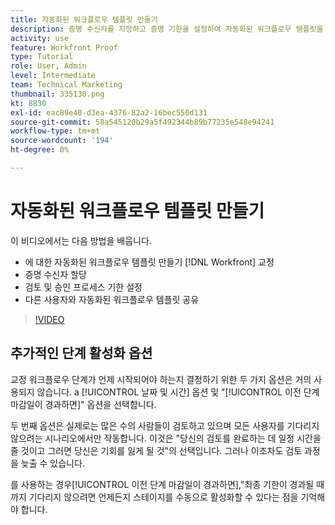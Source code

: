 ```yaml
---
title: 자동화된 워크플로우 템플릿 만들기
description: 증명 수신자를 지정하고 증명 기한을 설정하여 자동화된 워크플로우 템플릿을 만드는 방법을 알아봅니다. 그런 다음 다른 사용자와 템플릿을 공유합니다.
activity: use
feature: Workfront Proof
type: Tutorial
role: User, Admin
level: Intermediate
team: Technical Marketing
thumbnail: 335130.png
kt: 8830
exl-id: eac89e40-d3ea-4376-82a2-16bec550d131
source-git-commit: 58a545120b29a5f492344b89b77235e548e94241
workflow-type: tm+mt
source-wordcount: '194'
ht-degree: 0%

---
```


# 자동화된 워크플로우 템플릿 만들기

이 비디오에서는 다음 방법을 배웁니다.

* 에 대한 자동화된 워크플로우 템플릿 만들기 [!DNL  Workfront] 교정
* 증명 수신자 할당
* 검토 및 승인 프로세스 기한 설정
* 다른 사용자와 자동화된 워크플로우 템플릿 공유

>[!VIDEO](https://video.tv.adobe.com/v/335130/?quality=12)

## 추가적인 단계 활성화 옵션

교정 워크플로우 단계가 언제 시작되어야 하는지 결정하기 위한 두 가지 옵션은 거의 사용되지 않습니다. a [!UICONTROL 날짜 및 시간] 옵션 및 &quot;[!UICONTROL 이전 단계 마감일이 경과하면]&quot; 옵션을 선택합니다.

두 번째 옵션은 실제로는 많은 수의 사람들이 검토하고 있으며 모든 사용자를 기다리지 않으려는 시나리오에서만 작동합니다. 이것은 &quot;당신의 검토를 완료하는 데 일정 시간을 줄 것이고 그러면 당신은 기회를 잃게 될 것&quot;의 선택입니다. 그러나 이조차도 검토 과정을 늦출 수 있습니다.

를 사용하는 경우[!UICONTROL 이전 단계 마감일이 경과하면],&quot;최종 기한이 경과될 때까지 기다리지 않으려면 언제든지 스테이지를 수동으로 활성화할 수 있다는 점을 기억해야 합니다.

<!--
Lean More URLs
-->
